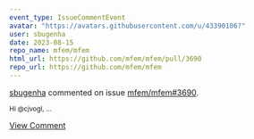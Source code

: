 ```yaml
---
event_type: IssueCommentEvent
avatar: "https://avatars.githubusercontent.com/u/43390106?"
user: sbugenha
date: 2023-08-15
repo_name: mfem/mfem
html_url: https://github.com/mfem/mfem/pull/3690
repo_url: https://github.com/mfem/mfem
---
```


<a href='https://github.com/sbugenha' target='_blank'>sbugenha</a> commented on issue <a href='https://github.com/mfem/mfem/pull/3690' target='_blank'>mfem/mfem#3690</a>.

<small>Hi @cjvogl, ...</small>

<a href='https://github.com/mfem/mfem/pull/3690' target='_blank'>View Comment</a>